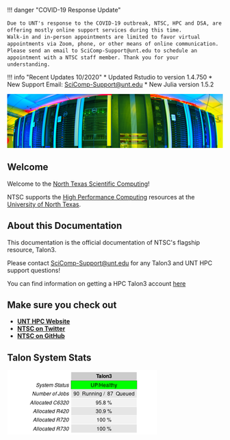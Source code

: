 !!! danger "COVID-19 Response Update"

	Due to UNT's response to the COVID-19 outbreak, NTSC, HPC and DSA, are offering mostly online support services during this time. 
	Walk-in and in-person appointments are limited to favor virtual appointments via Zoom, phone, or other means of online communication. 
	Please send an email to SciComp-Support@unt.edu to schedule an appointment with a NTSC staff member. Thank you for your understanding.

!!! info "Recent Updates 10/2020"
	* Updated Rstudio to version 1.4.750
	* New Support Email: SciComp-Support@unt.edu
	* New Julia version 1.5.2 


![Talon_pic](images/talon-green-1200x300.png)

## Welcome 

Welcome to the [North Texas Scientific Computing](https://it.unt.edu/ntsc)!

NTSC supports the [High Performance Computing](https://hpc.unt.edu/) resources at the [University of North Texas](https://www.unt.edu/).

## About this Documentation

This documentation is the official documentation of NTSC's flagship resource, Talon3. 

Please contact SciComp-Support@unt.edu for any Talon3 and UNT HPC support questions!

You can find information on getting a HPC Talon3 account [here](newaccount.md)

## Make sure you check out

* **[UNT HPC Website](https://hpc.unt.edu/)**
* **[NTSC on Twitter](https://twitter.com/UNT_NTSC)**
* **[NTSC on GitHub](https://github.com/UNT-RITS)**


## Talon System Stats

![Talon_Stat](https://raw.githubusercontent.com/UNT-RITS/Talon3_stats/master/t3stats.png)



